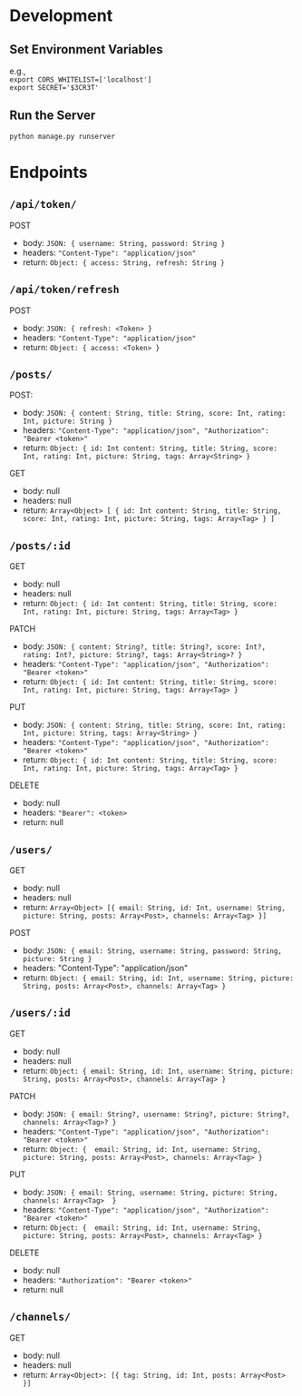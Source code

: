 # Development 
## Set Environment Variables 
e.g.,  
`export CORS_WHITELIST=['localhost']`  
`export SECRET='$3CR3T'`

## Run the Server
`python manage.py runserver`

# Endpoints
## `/api/token/`

POST
  - body: `JSON: { username: String, password: String }`
  - headers: `"Content-Type": "application/json"`  
  - return: `Object: { access: String, refresh: String }`

## `/api/token/refresh`

POST
  - body: `JSON: { refresh: <Token> }`
  - headers: `"Content-Type": "application/json"`  
  - return: `Object: { access: <Token> }`
  
## `/posts/`  

POST:   
  - body: `JSON: { content: String, title: String, score: Int, rating: Int, picture: String }`  
  - headers: `"Content-Type": "application/json", "Authorization": "Bearer <token>"`    
  - return: `Object: { id: Int content: String, title: String, score: Int, rating: Int, picture: String, tags: Array<String> }`

GET 
  - body: null  
  - headers: null  
  - return: `Array<Object> [ { id: Int content: String, title: String, score: Int, rating: Int, picture: String, tags: Array<Tag> } ]` 

## `/posts/:id` 

GET 
  - body: null  
  - headers: null  
  - return: `Object: { id: Int content: String, title: String, score: Int, rating: Int, picture: String, tags: Array<Tag> }` 
  
PATCH  
  - body: `JSON: { content: String?, title: String?, score: Int?, rating: Int?, picture: String?, tags: Array<String>? }`   
  - headers: `"Content-Type": "application/json", "Authorization": "Bearer <token>"`  
  - return: `Object: { id: Int content: String, title: String, score: Int, rating: Int, picture: String, tags: Array<Tag> }`
  
PUT  
  - body: `JSON: { content: String, title: String, score: Int, rating: Int, picture: String, tags: Array<String> }`   
  - headers: `"Content-Type": "application/json", "Authorization": "Bearer <token>"`  
  - return: `Object: { id: Int content: String, title: String, score: Int, rating: Int, picture: String, tags: Array<Tag> }`
  
DELETE
  - body: null  
  - headers: `"Bearer": <token>`  
  - return: null  

## `/users/`  

GET
  - body: null
  - headers: null
  - return: `Array<Object> [{ email: String, id: Int, username: String, picture: String, posts: Array<Post>, channels: Array<Tag> }]`  

POST
  - body: `JSON: { email: String, username: String, password: String, picture: String }`
  - headers: "Content-Type": "application/json" 
  - return: `Object: { email: String, id: Int, username: String, picture: String, posts: Array<Post>, channels: Array<Tag> }`

## `/users/:id`  

GET
  - body: null
  - headers: null
  - return: `Object: { email: String, id: Int, username: String, picture: String, posts: Array<Post>, channels: Array<Tag> }`

PATCH  
  - body: `JSON: { email: String?, username: String?, picture: String?, channels: Array<Tag>? }`   
  - headers: `"Content-Type": "application/json", "Authorization": "Bearer <token>"`  
  - return: `Object: {  email: String, id: Int, username: String, picture: String, posts: Array<Post>, channels: Array<Tag> }`
  
PUT  
  - body: `JSON: { email: String, username: String, picture: String, channels: Array<Tag>  }`   
  - headers: `"Content-Type": "application/json", "Authorization": "Bearer <token>"`  
  - return: `Object: {  email: String, id: Int, username: String, picture: String, posts: Array<Post>, channels: Array<Tag> }`
  
DELETE
  - body: null  
  - headers: `"Authorization": "Bearer <token>"`  
  - return: null 

## `/channels/ `

GET
  - body: null
  - headers: null
  - return: `Array<Object>: [{ tag: String, id: Int, posts: Array<Post> }]`
